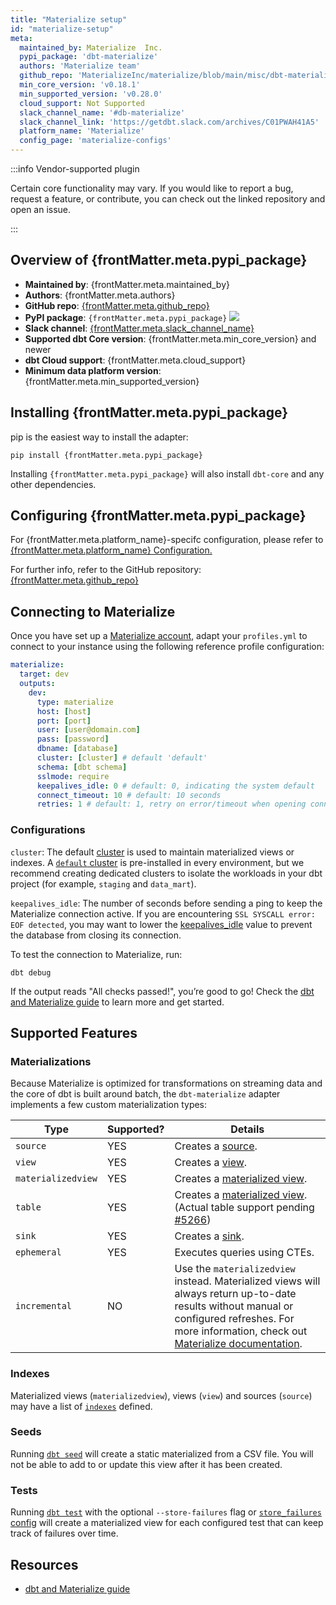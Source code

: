 ```yaml
---
title: "Materialize setup"
id: "materialize-setup"
meta:
  maintained_by: Materialize  Inc.
  pypi_package: 'dbt-materialize'
  authors: 'Materialize team'
  github_repo: 'MaterializeInc/materialize/blob/main/misc/dbt-materialize'
  min_core_version: 'v0.18.1'
  min_supported_version: 'v0.28.0'
  cloud_support: Not Supported
  slack_channel_name: '#db-materialize'
  slack_channel_link: 'https://getdbt.slack.com/archives/C01PWAH41A5'
  platform_name: 'Materialize'
  config_page: 'materialize-configs'
---
```


:::info Vendor-supported plugin

Certain core functionality may vary. If you would like to report a bug, request a feature, or contribute, you can check out the linked repository and open an issue.

:::

<h2> Overview of {frontMatter.meta.pypi_package} </h2>

<ul>
    <li><strong>Maintained by</strong>: {frontMatter.meta.maintained_by}</li>
    <li><strong>Authors</strong>: {frontMatter.meta.authors}</li>
    <li><strong>GitHub repo</strong>: <a href={`https://github.com/${frontMatter.meta.github_repo}`}>{frontMatter.meta.github_repo}</a><a href={`https://github.com/${frontMatter.meta.github_repo}`}></a></li>
    <li><strong>PyPI package</strong>: <code>{frontMatter.meta.pypi_package}</code> <a href={`https://badge.fury.io/py/${frontMatter.meta.pypi_package}`}><img src={`https://badge.fury.io/py/${frontMatter.meta.pypi_package}.svg`}/></a></li>
    <li><strong>Slack channel</strong>: <a href={frontMatter.meta.slack_channel_link}>{frontMatter.meta.slack_channel_name}</a></li>
    <li><strong>Supported dbt Core version</strong>: {frontMatter.meta.min_core_version} and newer</li>
    <li><strong>dbt Cloud support</strong>: {frontMatter.meta.cloud_support}</li>
    <li><strong>Minimum data platform version</strong>: {frontMatter.meta.min_supported_version}</li>
    </ul>

<h2> Installing {frontMatter.meta.pypi_package} </h2>

pip is the easiest way to install the adapter:

<code>pip install {frontMatter.meta.pypi_package}</code>

<p>Installing <code>{frontMatter.meta.pypi_package}</code> will also install <code>dbt-core</code> and any other dependencies.</p>

<h2> Configuring {frontMatter.meta.pypi_package} </h2>

<p>For {frontMatter.meta.platform_name}-specifc configuration, please refer to <a href={frontMatter.meta.config_page}>{frontMatter.meta.platform_name} Configuration.</a> </p>

<p>For further info, refer to the GitHub repository: <a href={`https://github.com/${frontMatter.meta.github_repo}`}>{frontMatter.meta.github_repo}</a></p>

## Connecting to Materialize

Once you have set up a [Materialize account](https://materialize.com/register/), adapt your `profiles.yml` to connect to your instance using the following reference profile configuration:

<File name='~/.dbt/profiles.yml'>

```yaml
materialize:
  target: dev
  outputs:
    dev:
      type: materialize
      host: [host]
      port: [port]
      user: [user@domain.com]
      pass: [password]
      dbname: [database]
      cluster: [cluster] # default 'default'
      schema: [dbt schema]
      sslmode: require
      keepalives_idle: 0 # default: 0, indicating the system default
      connect_timeout: 10 # default: 10 seconds
      retries: 1 # default: 1, retry on error/timeout when opening connections
```

</File>

### Configurations

`cluster`: The default [cluster](https://materialize.com/docs/overview/key-concepts/#clusters) is used to maintain materialized views or indexes. A [`default` cluster](https://materialize.com/docs/sql/show-clusters/#default-cluster) is pre-installed in every environment, but we recommend creating dedicated clusters to isolate the workloads in your dbt project (for example, `staging` and `data_mart`).

`keepalives_idle`: The number of seconds before sending a ping to keep the Materialize connection active. If you are encountering `SSL SYSCALL error: EOF detected`, you may want to lower the [keepalives_idle](https://docs.getdbt.com/reference/warehouse-setups/postgres-setup#keepalives_idle) value to prevent the database from closing its connection.

To test the connection to Materialize, run:

```
dbt debug
```

If the output reads "All checks passed!", you’re good to go! Check the [dbt and Materialize guide](https://materialize.com/docs/guides/dbt/) to learn more and get started.

## Supported Features

### Materializations

Because Materialize is optimized for transformations on streaming data and the core of dbt is built around batch, the `dbt-materialize` adapter implements a few custom materialization types:

Type | Supported? | Details
-----|------------|----------------
`source` | YES | Creates a [source](https://materialize.com/docs/sql/create-source/).
`view` | YES | Creates a [view](https://materialize.com/docs/sql/create-view/#main).
`materializedview` | YES | Creates a [materialized view](https://materialize.com/docs/sql/create-materialized-view/#main).
`table` | YES | Creates a [materialized view](https://materialize.com/docs/sql/create-materialized-view/#main). (Actual table support pending [#5266](https://github.com/MaterializeInc/materialize/issues/5266))
`sink` | YES | Creates a [sink](https://materialize.com/docs/sql/create-sink/#main).
`ephemeral` | YES | Executes queries using <Term id="cte">CTEs</Term>.
`incremental` | NO | Use the `materializedview` <Term id="materialization" /> instead. Materialized views will always return up-to-date results without manual or configured refreshes. For more information, check out [Materialize documentation](https://materialize.com/docs/).

### Indexes

Materialized views (`materializedview`), views (`view`) and sources (`source`) may have a list of [`indexes`](/reference/resource-configs/materialize-configs#indexes) defined.

### Seeds

Running [`dbt seed`](commands/seed) will create a static materialized <Term id="view" /> from a CSV file. You will not be able to add to or update this view after it has been created.

### Tests

Running [`dbt test`](/reference/commands/test) with the optional `--store-failures` flag or [`store_failures` config](/reference/resource-configs/store_failures) will create a materialized view for each configured test that can keep track of failures over time.

## Resources

- [dbt and Materialize guide](https://materialize.com/docs/guides/dbt/)